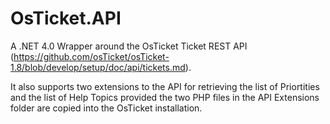 OsTicket.API
===============

A .NET 4.0 Wrapper around the OsTicket Ticket REST API (https://github.com/osTicket/osTicket-1.8/blob/develop/setup/doc/api/tickets.md).

It also supports two extensions to the API for retrieving the list of Priortities and the list of Help Topics provided the two PHP
files in the API Extensions folder are copied into the OsTicket installation.